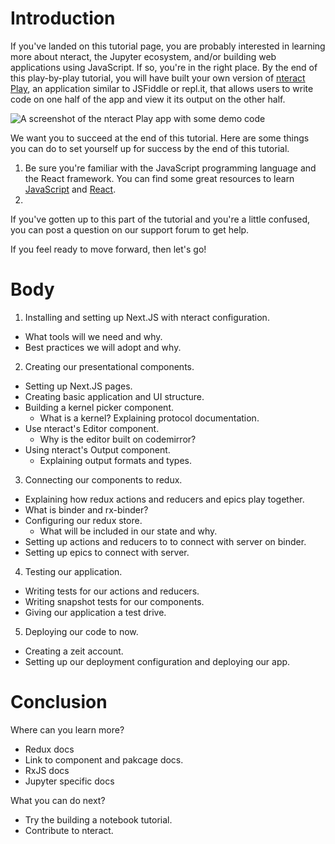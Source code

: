 # Introduction

If you've landed on this tutorial page, you are probably interested in learning more about nteract, the Jupyter ecosystem, and/or building web applications using JavaScript. If so, you're in the right place. By the end of this play-by-play tutorial, you will have built your own version of [nteract Play](https://play.nteract.io/), an application similar to JSFiddle or repl.it, that allows users to write code on one half of the app and view it its output on the other half.

![A screenshot of the nteract Play app with some demo code](https://cldup.com/GYfkokSIUF.png)

We want you to succeed at the end of this tutorial. Here are some things you can do to set yourself up for success by the end of this tutorial.

1. Be sure you're familiar with the JavaScript programming language and the React framework. You can find some great resources to learn [JavaScript](https://github.com/micromata/awesome-javascript-learning) and [React](https://medium.freecodecamp.org/learning-react-roadmap-from-scratch-to-advanced-bff7735531b6).
2. 

If you've gotten up to this part of the tutorial and you're a little confused, you can post a question on our support forum to get help.

If you feel ready to move forward, then let's go!

# Body

1. Installing and setting up Next.JS with nteract configuration.
- What tools will we need and why.
- Best practices we will adopt and why.
2. Creating our presentational components.
- Setting up Next.JS pages.
- Creating basic application and UI structure.
- Building a kernel picker component.
  - What is a kernel? Explaining protocol documentation.
- Use nteract's Editor component.
  - Why is the editor built on codemirror?
- Using nteract's Output component.
  - Explaining output formats and types.
3. Connecting our components to redux.
- Explaining how redux actions and reducers and epics play together.
- What is binder and rx-binder?
- Configuring our redux store.
  - What will be included in our state and why.
- Setting up actions and reducers to to connect with server on binder.
- Setting up epics to connect with server.
4. Testing our application.
- Writing tests for our actions and reducers.
- Writing snapshot tests for our components.
- Giving our application a test drive.
5. Deploying our code to now.
- Creating a zeit account.
- Setting up our deployment configuration and deploying our app.

# Conclusion

Where can you learn more?
- Redux docs
- Link to component and pakcage docs.
- RxJS docs
- Jupyter specific docs

What you can do next?
- Try the building a notebook tutorial.
- Contribute to nteract.
